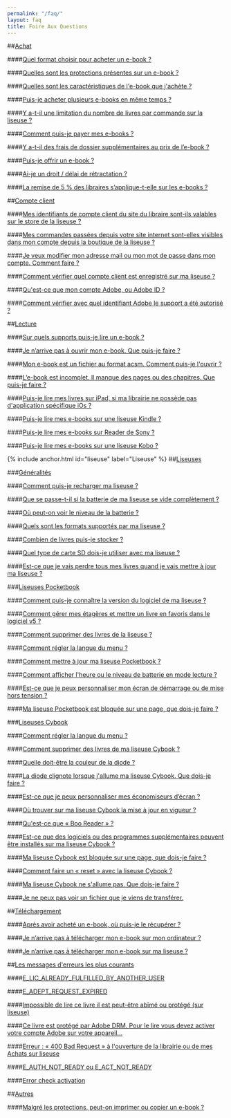 ```yaml
---
permalink: "/faq/"
layout: faq
title: Foire Aux Questions
---
```


##[Achat](/faq-achat/)

####[Quel format choisir pour acheter un e-book ?](/faq-achat/#format-ebook)

####[Quelles sont les protections présentes sur un e-book ?](/faq-achat/#protections-ebook)

####[Quelles sont les caractéristiques de l'e-book que j'achète ?](/faq-achat/#caracteristique-ebook)

####[Puis-je acheter plusieurs e-books en même temps ?](/faq-achat/#plusieurs-ebooks)

####[Y a-t-il une limitation du nombre de livres par commande sur la liseuse ?](/faq-achat/#limitation-nombre-ebook)

####[Comment puis-je payer mes e-books ?](/faq-achat/#payer-ebook)

####[Y a-t-il des frais de dossier supplémentaires au prix de l’e-book ?](/faq-achat/#frais-supplementaires)

####[Puis-je offrir un e-book ?](/faq-achat/#offrir-ebook)

####[Ai-je un droit / délai de rétractation ?](/faq-achat/#delai-retractation)

####[La remise de 5 % des libraires s’applique-t-elle sur les e-books ?](/faq-achat/#remise-libraires)

##[Compte client](/faq-comptes/)

####[Mes identifiants de compte client du site du libraire sont-ils valables sur le store de la liseuse ?](/faq-comptes/#identifiants)

####[Mes commandes passées depuis votre site internet sont-elles visibles dans mon compte depuis la boutique de la liseuse ?](/faq-comptes/#commandes-visible)

####[Je veux modifier mon adresse mail ou mon mot de passe dans mon compte. Comment faire ?](/faq-comptes/#modifier-mail)

####[Comment vérifier quel compte client est enregistré sur ma liseuse ?](/faq-comptes/#compte-liseuse)

####[Qu'est-ce que mon compte Adobe, ou Adobe ID ?](/faq-comptes/#compte-adobe)

####[Comment vérifier avec quel identifiant Adobe le support a été autorisé ?](/faq-comptes/#identifiant-adobe)

##[Lecture](/faq-lecture/)

####[Sur quels supports puis-je lire un e-book ?](/faq-lecture/#support-ebook)

####[Je n’arrive pas à ouvrir mon e-book. Que puis-je faire ?](/faq-lecture/#pas-ouvrir-ebook)

####[Mon e-book est un fichier au format acsm. Comment puis-je l'ouvrir ?](/faq-lecture/#ouvrir-acsm)

####[L’e-book est incomplet. Il manque des pages ou des chapitres. Que puis-je faire ?](/faq-lecture/#ebook-incomplet)

####[Puis-je lire mes livres sur iPad, si ma librairie ne possède pas d'application spécifique iOs ?](/faq-lecture/#lire-ipad)

####[Puis-je lire mes e-books sur une liseuse Kindle ?](/faq-lecture/#lire-kindle)

####[Puis-je lire mes e-books sur Reader de Sony ?](/faq-lecture/#lire-sony)

####[Puis-je lire mes e-books sur une liseuse Kobo ?](/faq-lecture/#lire-kobo)

{% include anchor.html id="liseuse" label="Liseuse" %}
##[Liseuses](/faq-liseuse/)

###[Généralités](/faq-liseuse/#generalites)

####[Comment puis-je recharger ma liseuse ?](/faq-liseuse/#recharger-liseuse)

####[Que se passe-t-il si la batterie de ma liseuse se vide complètement ?](/faq-liseuse/#batterie-vide)

####[Où peut-on voir le niveau de la batterie ?](/faq-liseuse/#niveau-batterie)

####[Quels sont les formats supportés par ma liseuse ?](/faq-liseuse/#format-supporte)

####[Combien de livres puis-je stocker ?](/faq-liseuse/#combien-livres-stocker)

####[Quel type de carte SD dois-je utiliser avec ma liseuse ?](/faq-liseuse/#carteSD-liseuse)

####[Est-ce que je vais perdre tous mes livres quand je vais mettre à jour ma liseuse ?](/faq-liseuse/#perdre-livres-maj)

###[Liseuses Pocketbook](/faq-liseuse/#Pocketbook)

####[Comment puis-je connaître la version du logiciel de ma liseuse ?](/faq-liseuse/#version-logiciel-liseuse)

####[Comment gérer mes étagères et mettre un livre en favoris dans le logiciel v5 ?](/faq-liseuse/#etageres-favoris)

####[Comment supprimer des livres de la liseuse ?](/faq-liseuse/#supprimer-livres-liseuses)

####[Comment régler la langue du menu ?](/faq-liseuse/#langue-menu)

####[Comment mettre à jour ma liseuse Pocketbook ?](/faq-liseuse/#maj-pb)

####[Comment afficher l'heure ou le niveau de batterie en mode lecture ?](/faq-liseuse/#affichage-mode-lecture)

####[Est-ce que je peux personnaliser mon écran de démarrage ou de mise hors tension ?](/faq-liseuse/#ecran-hors-tension)

####[Ma liseuse Pocketbook est bloquée sur une page, que dois-je faire ?](/faq-liseuse/#pocketbook-bloque)

###[Liseuses Cybook](/faq-liseuse/#liseuse-cybook)

####[Comment régler la langue du menu ?](/faq-liseuse/#langue-menu-cybook)

####[Comment supprimer des livres de ma liseuse Cybook ?](/faq-liseuse/#supprimer-livres-cybook)

####[Quelle doit-être la couleur de la diode ?](/faq-liseuse/#couleur-diode)

####[La diode clignote lorsque j'allume ma liseuse Cybook. Que dois-je faire ?](/faq-liseuse/#diode-clignote)

####[Est-ce que je peux personnaliser mes économiseurs d’écran ?](/faq-liseuse/#personnaliser-economiseurs-ecran)

####[Où trouver sur ma liseuse Cybook la mise à jour en vigueur ?](/faq-liseuse/#maj-cybook)

####[Qu'est-ce que « Boo Reader » ?](/faq-liseuse/#boo-reader)

####[Est-ce que des logiciels ou des programmes supplémentaires peuvent être installés sur ma liseuse Cybook ?](/faq-liseuse/#programmes-supplementaires)

####[Ma liseuse Cybook est bloquée sur une page, que dois-je faire ?](/faq-liseuse/#cybook-bloque)

####[Comment faire un « reset » avec la liseuse Cybook ?](/faq-liseuse/#reset-cybook)

####[Ma liseuse Cybook ne s'allume pas. Que dois-je faire ?](/faq-liseuse/#cybook-allume-pas)

####[Je ne peux pas voir un fichier que je viens de transférer.](/faq-liseuse/#pas-voir-fichier)

##[Téléchargement](/faq-telechargement/)

####[Après avoir acheté un e-book, où puis-je le récupérer ?](/faq-telechargement/#recuperer-ebook)

####[Je n’arrive pas à télécharger mon e-book sur mon ordinateur ?](/faq-telechargement/#pas-telecharger-ebook)

####[Je n’arrive pas à télécharger mon e-book sur ma liseuse ?](/faq-telechargement/#pas-telecharger-ebook-liseuse)

##[Les messages d'erreurs les plus courants](/faq-erreurs/)

####[E\_LIC\_ALREADY\_FULFILLED\_BY\_ANOTHER\_USER](/faq-erreurs/#fulfilled-another)

####[E\_ADEPT\_REQUEST\_EXPIRED](/faq-erreurs/#request-expired)

####[Impossible de lire ce livre il est peut-être abîmé ou protégé (sur liseuse)](/faq-erreurs/#livre-abime-protege)

####[Ce livre est protégé par Adobe DRM. Pour le lire vous devez activer votre compte Adobe sur votre appareil...](/faq-erreurs/#protege-adobe-DRM)

####[Erreur : « 400 Bad Request » à l'ouverture de la librairie ou de mes Achats sur liseuse](/faq-erreurs/#400-bad-request)

####[E\_AUTH\_NOT\_READY ou E\_ACT\_NOT\_READY](/faq-erreurs/#not-ready)

####[Error check activation](/faq-erreurs/#error-check-activation)

##[Autres](/faq-autre/)

####[Malgré les protections, peut-on imprimer ou copier un e-book ?](/faq-autre/#imprimer-copier-ebook)
